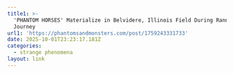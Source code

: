 ```yaml
---
title1: >-
  'PHANTOM HORSES' Materialize in Belvidere, Illinois Field During Randonautica
  Journey
url1: 'https://phantomsandmonsters.com/post/1759243331733'
date: 2025-10-01T23:23:17.181Z
categories:
  - strange phenomena
layout: link
---
```


